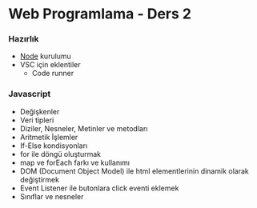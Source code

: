 # Web Programlama - Ders 2

### Hazırlık

- [Node](https://nodejs.org/) kurulumu
- VSC için eklentiler
  - Code runner

### Javascript

- Değişkenler
- Veri tipleri
- Diziler, Nesneler, Metinler ve metodları
- Aritmetik İşlemler
- If-Else kondisyonları
- for ile döngü oluşturmak
- map ve forEach farkı ve kullanımı
- DOM (Document Object Model) ile html elementlerinin dinamik olarak değiştirmek
- Event Listener ile butonlara click eventi eklemek
- Sınıflar ve nesneler
